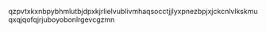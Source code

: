qzpvtxkxnbpybhmlutbjdpxkjrlielvublivmhaqsocctjjlyxpnezbpjxjckcnlvlkskmuqxqjqofqjrjuboyobonlrgevcgzmn